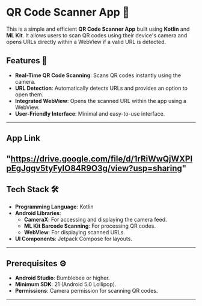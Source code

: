 # QR Code Scanner App 📱

This is a simple and efficient **QR Code Scanner App** built using **Kotlin** and **ML Kit**. It allows users to scan QR codes using their device's camera and opens URLs directly within a WebView if a valid URL is detected.

## Features 🚀

- **Real-Time QR Code Scanning**: Scans QR codes instantly using the camera.
- **URL Detection**: Automatically detects URLs and provides an option to open them.
- **Integrated WebView**: Opens the scanned URL within the app using a WebView.
- **User-Friendly Interface**: Minimal and easy-to-use interface.

---

## App Link
"https://drive.google.com/file/d/1rRiWwQjWXPIpEgJgqv5tyFyIO84R9O3g/view?usp=sharing"
---

## Tech Stack 🛠️

- **Programming Language**: Kotlin
- **Android Libraries**:
  - **CameraX**: For accessing and displaying the camera feed.
  - **ML Kit Barcode Scanning**: For processing QR codes.
  - **WebView**: For displaying scanned URLs.
- **UI Components**: Jetpack Compose for layouts.

---

## Prerequisites ⚙️

- **Android Studio**: Bumblebee or higher.
- **Minimum SDK**: 21 (Android 5.0 Lollipop).
- **Permissions**: Camera permission for scanning QR codes.

---
